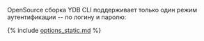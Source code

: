 OpenSource сборка YDB CLI поддерживает только один режим аутентификации -- по логину и паролю:

{% include [options_static.md](options_static.md) %}

